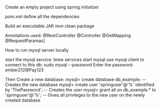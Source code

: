 Create an empty project using spring initializer


pom.xml define all the dependencies

Build an executable JAR
    mvn clean package




Annotations used:
@RestController
@Controller
@GetMapping
@RequestParamas]




How to run mysql server locally

start the mysql service: brew services start mysql
use mysql client to connect to this db: sudo mysql --password
Enter the password: ember212@Pay123

Then Create a new database:
mysql> create database db_example; -- Creates the new database
mysql> create user 'springuser'@'%' identified by 'ThePassword'; -- Creates the user
mysql> grant all on db_example.* to 'springuser'@'%'; -- Gives all privileges to the new user on the newly created database
